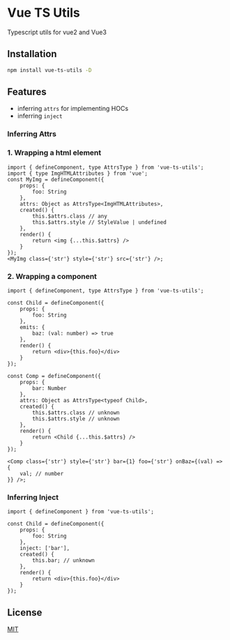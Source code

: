 # Vue TS Utils
Typescript utils for vue2 and Vue3

## Installation
```bash
npm install vue-ts-utils -D
```

## Features
- inferring `attrs` for implementing HOCs
- inferring `inject`
  
### Inferring Attrs
### 1. Wrapping a html element
```tsx
import { defineComponent, type AttrsType } from 'vue-ts-utils';
import { type ImgHTMLAttributes } from 'vue';
const MyImg = defineComponent({
    props: {
        foo: String
    },
    attrs: Object as AttrsType<ImgHTMLAttributes>,
    created() {
        this.$attrs.class // any
        this.$attrs.style // StyleValue | undefined
    },
    render() {
        return <img {...this.$attrs} />
    }
});
<MyImg class={'str'} style={'str'} src={'str'} />;
```

### 2. Wrapping a component
```tsx
import { defineComponent, type AttrsType } from 'vue-ts-utils';

const Child = defineComponent({
    props: {
        foo: String
    },
    emits: {
        baz: (val: number) => true
    },
    render() {
        return <div>{this.foo}</div>
    }
});

const Comp = defineComponent({
    props: {
        bar: Number
    },
    attrs: Object as AttrsType<typeof Child>,
    created() {
        this.$attrs.class // unknown
        this.$attrs.style // unknown
    },
    render() {
        return <Child {...this.$attrs} />
    }
});

<Comp class={'str'} style={'str'} bar={1} foo={'str'} onBaz={(val) => { 
    val; // number
}} />;
```
### Inferring Inject
```tsx
import { defineComponent } from 'vue-ts-utils';

const Child = defineComponent({
    props: {
        foo: String
    },
    inject: ['bar'],
    created() {
        this.bar; // unknown
    },
    render() {
        return <div>{this.foo}</div>
    }
});
```

## License

[MIT](https://opensource.org/licenses/MIT)
